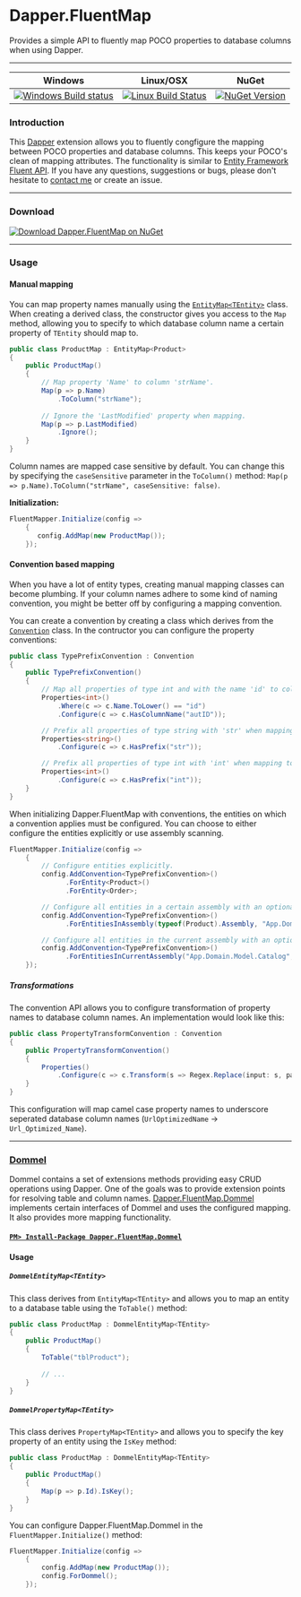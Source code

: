 # Dapper.FluentMap 
Provides a simple API to fluently map POCO properties to database columns when using Dapper. 

<hr>

| Windows | Linux/OSX | NuGet |
| --- | --- | --- |
| [![Windows Build status](https://ci.appveyor.com/api/projects/status/x6grw3cjuyud9c76?svg=true)](https://ci.appveyor.com/project/henkmollema/dapper-fluentmap) | [![Linux Build Status](https://travis-ci.org/henkmollema/Dapper-FluentMap.svg?branch=master)](https://travis-ci.org/henkmollema/Dapper-FluentMap) | [![NuGet Version](http://img.shields.io/nuget/v/Dapper.FluentMap.svg)](https://www.nuget.org/packages/Dapper.FluentMap/ "NuGet version") |

### Introduction

This [Dapper](https://github.com/StackExchange/dapper-dot-net) extension allows you to fluently congfigure the mapping between POCO properties and database columns. This keeps your POCO's clean of mapping attributes. The functionality is similar to [Entity Framework Fluent API](http://msdn.microsoft.com/nl-nl/data/jj591617.aspx). If you have any questions, suggestions or bugs, please don't hesitate to [contact me](mailto:henkmollema@gmail.com) or create an issue.

<hr>

### Download
[![Download Dapper.FluentMap on NuGet](http://i.imgur.com/Rs483do.png "Download Dapper.FluentMap on NuGet")](https://www.nuget.org/packages/Dapper.FluentMap)

<hr>

### Usage
#### Manual mapping
You can map property names manually using the [`EntityMap<TEntity>`](https://github.com/henkmollema/Dapper-FluentMap/blob/master/src/Dapper.FluentMap/Mapping/EntityMap.cs) class. When creating a derived class, the constructor gives you access to the `Map` method, allowing you to specify to which database column name a certain property of `TEntity` should map to.
```csharp
public class ProductMap : EntityMap<Product>
{
	public ProductMap()
	{
		// Map property 'Name' to column 'strName'.
		Map(p => p.Name)
			.ToColumn("strName");
			
		// Ignore the 'LastModified' property when mapping.
		Map(p => p.LastModified)
			.Ignore();
	}
}
```

Column names are mapped case sensitive by default. You can change this by specifying the `caseSensitive` parameter in the `ToColumn()` method: `Map(p => p.Name).ToColumn("strName", caseSensitive: false)`.

**Initialization:**
```csharp
FluentMapper.Initialize(config =>
    {
       config.AddMap(new ProductMap());
    });
```

#### Convention based mapping
When you have a lot of entity types, creating manual mapping classes can become plumbing. If your column names adhere to some kind of naming convention, you might be better off by configuring a mapping convention.

You can create a convention by creating a class which derives from the [`Convention`](https://github.com/henkmollema/Dapper-FluentMap/blob/master/src/Dapper.FluentMap/Conventions/Convention.cs) class. In the contructor you can configure the property conventions:
```csharp
public class TypePrefixConvention : Convention
{
    public TypePrefixConvention()
    {
        // Map all properties of type int and with the name 'id' to column 'autID'.
        Properties<int>()
            .Where(c => c.Name.ToLower() == "id")
            .Configure(c => c.HasColumnName("autID"));

        // Prefix all properties of type string with 'str' when mapping to column names.
        Properties<string>()
            .Configure(c => c.HasPrefix("str"));

        // Prefix all properties of type int with 'int' when mapping to column names.
        Properties<int>()
            .Configure(c => c.HasPrefix("int"));
    }
}
```

When initializing Dapper.FluentMap with conventions, the entities on which a convention applies must be configured. You can choose to either configure the entities explicitly or use assembly scanning.

```csharp
FluentMapper.Initialize(config =>
    {
        // Configure entities explicitly.
        config.AddConvention<TypePrefixConvention>()
              .ForEntity<Product>()
              .ForEntity<Order>;

        // Configure all entities in a certain assembly with an optional namespaces filter.
        config.AddConvention<TypePrefixConvention>()
              .ForEntitiesInAssembly(typeof(Product).Assembly, "App.Domain.Model");

        // Configure all entities in the current assembly with an optional namespaces filter.
        config.AddConvention<TypePrefixConvention>()
              .ForEntitiesInCurrentAssembly("App.Domain.Model.Catalog", "App.Domain.Model.Order");
    });
```

##### Transformations
The convention API allows you to configure transformation of property names to database column names. An implementation would look like this:
```csharp
public class PropertyTransformConvention : Convention
{
    public PropertyTransformConvention()
    {
        Properties()
            .Configure(c => c.Transform(s => Regex.Replace(input: s, pattern: "([A-Z])([A-Z][a-z])|([a-z0-9])([A-Z])", replacement: "$1$3_$2$4")));
    }
}
```

This configuration will map camel case property names to underscore seperated database column names (`UrlOptimizedName` -> `Url_Optimized_Name`).

<hr>

### [Dommel](https://github.com/henkmollema/Dommel)
Dommel contains a set of extensions methods providing easy CRUD operations using Dapper. One of the goals was to provide extension points for resolving table and column names. [Dapper.FluentMap.Dommel](https://github.com/henkmollema/Dapper-FluentMap/tree/master/src/Dapper.FluentMap.Dommel) implements certain interfaces of Dommel and uses the configured mapping. It also provides more mapping functionality.

#### [`PM> Install-Package Dapper.FluentMap.Dommel`](https://www.nuget.org/packages/Dapper.FluentMap.Dommel)

#### Usage
##### `DommelEntityMap<TEntity>`
This class derives from `EntityMap<TEntity>` and allows you to map an entity to a database table using the `ToTable()` method:

```csharp
public class ProductMap : DommelEntityMap<TEntity>
{
	public ProductMap()
	{
		ToTable("tblProduct");		
		
		// ...
	}
}
```

##### `DommelPropertyMap<TEntity>`
This class derives `PropertyMap<TEntity>` and allows you to specify the key property of an entity using the `IsKey` method:

```csharp
public class ProductMap : DommelEntityMap<TEntity>
{
	public ProductMap()
	{
		Map(p => p.Id).IsKey();
	}
}
```

You can configure Dapper.FluentMap.Dommel in the `FluentMapper.Initialize()` method:

```csharp
FluentMapper.Initialize(config =>
    {
        config.AddMap(new ProductMap());
        config.ForDommel();
    });
```
